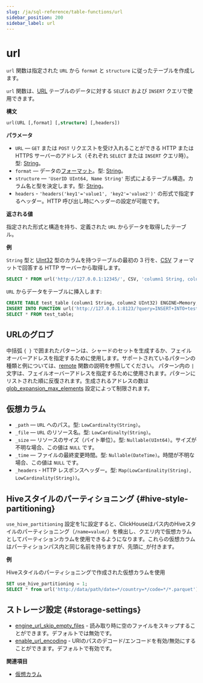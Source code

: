 ```yaml
---
slug: /ja/sql-reference/table-functions/url
sidebar_position: 200
sidebar_label: url
---
```


# url

`url` 関数は指定された `URL` から `format` と `structure` に従ったテーブルを作成します。

`url` 関数は、[URL](../../engines/table-engines/special/url.md) テーブルのデータに対する `SELECT` および `INSERT` クエリで使用できます。

**構文**

``` sql
url(URL [,format] [,structure] [,headers])
```

**パラメータ**

- `URL` — `GET` または `POST` リクエストを受け入れることができる HTTP または HTTPS サーバーのアドレス（それぞれ `SELECT` または `INSERT` クエリ時）。型: [String](../../sql-reference/data-types/string.md)。
- `format` — データの[フォーマット](../../interfaces/formats.md#formats)。型: [String](../../sql-reference/data-types/string.md)。
- `structure` — `'UserID UInt64, Name String'` 形式によるテーブル構造。カラム名と型を決定します。型: [String](../../sql-reference/data-types/string.md)。
- `headers` - `'headers('key1'='value1', 'key2'='value2')'` の形式で指定するヘッダー。HTTP 呼び出し時にヘッダーの設定が可能です。

**返される値**

指定された形式と構造を持ち、定義された `URL` からデータを取得したテーブル。

**例**

`String` 型と [UInt32](../../sql-reference/data-types/int-uint.md) 型のカラムを持つテーブルの最初の 3 行を、[CSV](../../interfaces/formats.md#csv) フォーマットで回答する HTTP サーバーから取得します。

``` sql
SELECT * FROM url('http://127.0.0.1:12345/', CSV, 'column1 String, column2 UInt32', headers('Accept'='text/csv; charset=utf-8')) LIMIT 3;
```

`URL` からデータをテーブルに挿入します:

``` sql
CREATE TABLE test_table (column1 String, column2 UInt32) ENGINE=Memory;
INSERT INTO FUNCTION url('http://127.0.0.1:8123/?query=INSERT+INTO+test_table+FORMAT+CSV', 'CSV', 'column1 String, column2 UInt32') VALUES ('http interface', 42);
SELECT * FROM test_table;
```

## URLのグロブ

中括弧 `{ }` で囲まれたパターンは、シャードのセットを生成するか、フェイルオーバーアドレスを指定するために使用します。サポートされているパターンの種類と例については、[remote](remote.md#globs-in-addresses) 関数の説明を参照してください。
パターン内の `|` 文字は、フェイルオーバーアドレスを指定するために使用されます。パターンにリストされた順に反復されます。生成されるアドレスの数は [glob_expansion_max_elements](../../operations/settings/settings.md#glob_expansion_max_elements) 設定によって制限されます。

## 仮想カラム

- `_path` — `URL` へのパス。型: `LowCardinalty(String)`。
- `_file` — `URL` のリソース名。型: `LowCardinalty(String)`。
- `_size` — リソースのサイズ（バイト単位）。型: `Nullable(UInt64)`。サイズが不明な場合、この値は `NULL` です。
- `_time` — ファイルの最終変更時間。型: `Nullable(DateTime)`。時間が不明な場合、この値は `NULL` です。
- `_headers` - HTTP レスポンスヘッダー。型: `Map(LowCardinality(String), LowCardinality(String))`。

## Hiveスタイルのパーティショニング {#hive-style-partitioning}

`use_hive_partitioning` 設定を1に設定すると、ClickHouseはパス内のHiveスタイルのパーティショニング（`/name=value/`）を検出し、クエリ内で仮想カラムとしてパーティションカラムを使用できるようになります。これらの仮想カラムはパーティションパス内と同じ名前を持ちますが、先頭に`_`が付きます。

**例**

Hiveスタイルのパーティショニングで作成された仮想カラムを使用

``` sql
SET use_hive_partitioning = 1;
SELECT * from url('http://data/path/date=*/country=*/code=*/*.parquet') where _date > '2020-01-01' and _country = 'Netherlands' and _code = 42;
```

## ストレージ設定 {#storage-settings}

- [engine_url_skip_empty_files](/docs/ja/operations/settings/settings.md#engine_url_skip_empty_files) - 読み取り時に空のファイルをスキップすることができます。デフォルトでは無効です。
- [enable_url_encoding](/docs/ja/operations/settings/settings.md#enable_url_encoding) - URIのパスのデコード/エンコードを有効/無効にすることができます。デフォルトで有効です。

**関連項目**

- [仮想カラム](/docs/ja/engines/table-engines/index.md#table_engines-virtual_columns)
